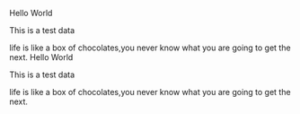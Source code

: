 Hello World

This is a test data

life is like a box of chocolates,you never know what you are going to get the next.
Hello World

This is a test data

life is like a box of chocolates,you never know what you are going to get the next.
